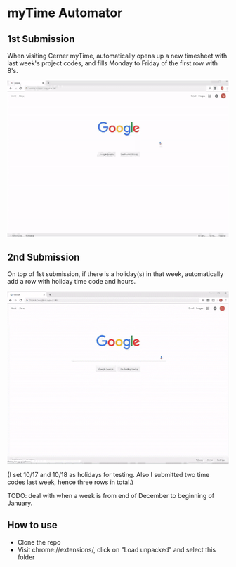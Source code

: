 # myTime Automator
## 1st Submission
When visiting Cerner myTime, automatically opens up a new timesheet with last week's project codes, and fills Monday to Friday of the first row with 8's.

![](imgs/demo_new_timesheet.gif)

## 2nd Submission
On top of 1st submission, if there is a holiday(s) in that week, automatically add a row with holiday time code and hours.

![](imgs/demo_holiday.gif)

(I set 10/17 and 10/18 as holidays for testing. Also I submitted two time codes last week, hence three rows in total.)

TODO: deal with when a week is from end of December to beginning of January.

## How to use
* Clone the repo
* Visit chrome://extensions/, click on "Load unpacked" and select this folder